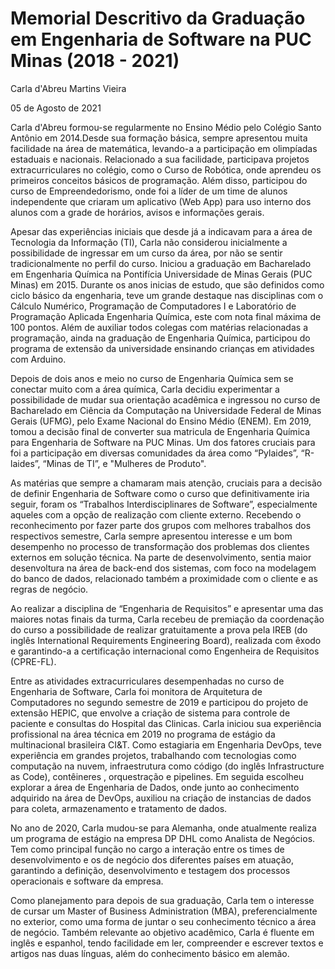 # Memorial Descritivo da Graduação em Engenharia de Software na PUC Minas (2018 - 2021)

Carla d'Abreu Martins Vieira

05 de Agosto de 2021

Carla d'Abreu formou-se regularmente no Ensino Médio pelo Colégio Santo Antônio em 2014.Desde sua formação básica, sempre apresentou muita facilidade na área de matemática, levando-a a participação em olimpíadas estaduais e nacionais. Relacionado a sua facilidade, participava projetos extracurriculares no colégio, como o Curso de Robótica, onde aprendeu os primeiros conceitos básicos de programação. Além disso, participou do curso de Empreendedorismo, onde foi a líder de um time de alunos independente que criaram um aplicativo (Web App) para uso interno dos alunos com a grade de horários, avisos e informações gerais.

Apesar das experiências iniciais que desde já a indicavam para a área de Tecnologia da Informação (TI), Carla não considerou inicialmente a possibilidade de ingressar em um curso da área, por não se sentir tradicionalmente no perfil do curso. Iniciou a graduação em Bacharelado em Engenharia Química na Pontifícia Universidade de Minas Gerais (PUC Minas) em 2015.  Durante os anos inicias de estudo, que são definidos como ciclo básico da engenharia, teve um grande destaque nas disciplinas com o Cálculo Numérico, Programação de Computadores I e Laboratório de Programação Aplicada Engenharia Química, este com nota final máxima de 100 pontos. Além de auxiliar todos colegas com matérias relacionadas a programação, ainda na graduação de Engenharia Química, participou do programa de extensão da universidade ensinando crianças em atividades com Arduino.

Depois de dois anos e meio no curso de Engenharia Química sem se conectar muito com a área química, Carla decidiu experimentar a possibilidade de mudar sua orientação acadêmica e ingressou no curso de Bacharelado em Ciência da Computação na Universidade Federal de Minas Gerais (UFMG), pelo Exame Nacional do Ensino Médio (ENEM). Em 2019, tomou a decisão final de converter sua matricula de Engenharia Química para Engenharia de Software na PUC Minas. Um dos fatores cruciais para foi a participação em diversas comunidades da área como “Pylaides”, “R-laides”, “Minas de TI”, e "Mulheres de Produto".

As matérias que sempre a chamaram mais atenção, cruciais para a decisão de definir Engenharia de Software como o curso que definitivamente iria seguir, foram os “Trabalhos Interdisciplinares de Software”, especialmente aqueles com a opção de realização com cliente externo. Recebendo o reconhecimento por fazer parte dos grupos com melhores trabalhos dos respectivos semestre, Carla sempre apresentou interesse e um bom desempenho no processo de transformação dos problemas dos clientes externos em solução técnica. Na parte de desenvolvimento, sentia maior desenvoltura na área de back-end dos sistemas, com foco na modelagem do banco de dados, relacionado também a proximidade com o cliente e as regras de negócio. 

Ao realizar a disciplina de “Engenharia de Requisitos” e apresentar uma das maiores notas finais da turma, Carla recebeu de premiação da coordenação do curso a possibilidade de realizar gratuitamente a prova pela IREB (do inglês International Requirements Engineering Board), realizada com êxodo e garantindo-a a certificação internacional como Engenheira de Requisitos (CPRE-FL).

Entre as atividades extracurriculares desempenhadas no curso de Engenharia de Software, Carla foi monitora de Arquitetura de Computadores no segundo semestre de 2019 e participou do projeto de extensão HEPIC, que envolve a criação de sistema para controle de paciente e consultas do Hospital das Clinicas.
Carla iniciou sua experiência profissional na área técnica em 2019 no programa de estágio da multinacional brasileira CI&T. Como estagiaria em Engenharia DevOps, teve experiência em grandes projetos, trabalhando com tecnologias como computação na nuvem, infraestrutura como código (do inglês Infrastructure as Code), contêineres , orquestração e pipelines. Em seguida escolheu explorar a área de Engenharia de Dados, onde junto ao conhecimento adquirido na área de DevOps, auxiliou na criação de instancias de dados para coleta, armazenamento e tratamento de dados.

No ano de 2020, Carla mudou-se para Alemanha, onde atualmente realiza um programa de estágio na empresa DP DHL como Analista de Negócios. Tem como principal função no cargo a interação entre os times de desenvolvimento e os de negócio dos diferentes países em atuação, garantindo a definição, desenvolvimento e testagem dos processos operacionais e software da empresa.

Como planejamento para depois de sua graduação, Carla tem o interesse de cursar um Master of Business Administration (MBA), preferencialmente no exterior, como uma forma de juntar o seu conhecimento técnico a área de negócio. Também relevante ao objetivo acadêmico, Carla é fluente em inglês e espanhol, tendo facilidade em ler, compreender e escrever textos e artigos nas duas línguas, além do conhecimento básico em alemão.

